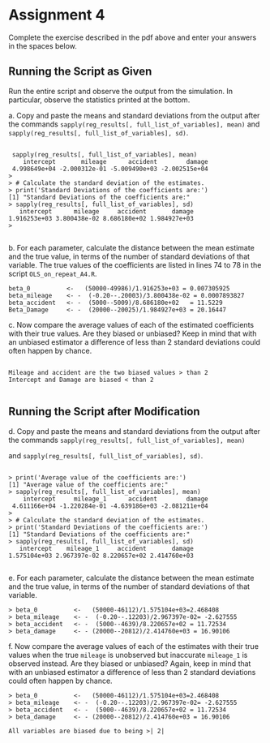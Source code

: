 # Assignment 4

Complete the exercise described in the pdf above and enter your answers in 
the spaces below.

## Running the Script as Given

Run the entire script and observe the output from the simulation.
In particular, observe the statistics printed at the bottom.



a. Copy and paste the means and standard deviations from the output after the commands
```sapply(reg_results[, full_list_of_variables], mean)``` 
and ```sapply(reg_results[, full_list_of_variables], sd)```. 


```

 sapply(reg_results[, full_list_of_variables], mean)
    intercept       mileage      accident        damage 
 4.998649e+04 -2.000312e-01 -5.009490e+03 -2.002515e+04 
> 
> # Calculate the standard deviation of the estimates.
> print('Standard Deviations of the coefficients are:')
[1] "Standard Deviations of the coefficients are:"
> sapply(reg_results[, full_list_of_variables], sd)
   intercept      mileage     accident       damage 
1.916253e+03 3.800438e-02 8.686180e+02 1.984927e+03 
> 


```

b. For each parameter, calculate the distance between the mean estimate and the true value, in terms of the number of standard deviations of that variable. 
The true values of the coefficients are listed in lines 74 to 78 in the script ```OLS_on_repeat_A4.R```.


```
beta_0          <-   (50000-49986)/1.916253e+03 = 0.007305925
beta_mileage    <- -  (-0.20--.20003)/3.800438e-02 = 0.0007893827 
beta_accident   <- -  (5000--5009)/8.686180e+02   = 11.5229
Beta_Damage     <- -  (20000--20025)/1.984927e+03 = 20.16447

```


c. Now compare the average values of each of the estimated coefficients with their true values.
Are they biased or unbiased?
Keep in mind that with an unbiased estimator 
a difference of less than $2$ standard deviations could often happen by chance.


```

Mileage and accident are the two biased values > than 2
Intercept and Damage are biased < than 2


```



## Running the Script after Modification


d. Copy and paste the means and standard deviations from the output 
after the commands 
```sapply(reg_results[, full_list_of_variables], mean)```

and ```sapply(reg_results[, full_list_of_variables], sd)```.


```

> print('Average value of the coefficients are:')
[1] "Average value of the coefficients are:"
> sapply(reg_results[, full_list_of_variables], mean)
    intercept     mileage_1      accident        damage 
 4.611166e+04 -1.220284e-01 -4.639186e+03 -2.081211e+04 
> 
> # Calculate the standard deviation of the estimates.
> print('Standard Deviations of the coefficients are:')
[1] "Standard Deviations of the coefficients are:"
> sapply(reg_results[, full_list_of_variables], sd)
   intercept    mileage_1     accident       damage 
1.575104e+03 2.967397e-02 8.220657e+02 2.414760e+03 


```


e. For each parameter, calculate the distance between the mean estimate and the true value, in terms of the number of standard deviations of that variable. 


```
> beta_0          <-   (50000-46112)/1.575104e+03=2.468408
> beta_mileage    <- -  (-0.20--.12203)/2.967397e-02= -2.627555  
> beta_accident   <- -  (5000--4639)/8.220657e+02 = 11.72534
> beta_damage     <- - (20000--20812)/2.414760e+03 = 16.90106

```


f. Now compare the average values of each of the estimates 
with their true values when the true 
```mileage``` is unobserved 
but inaccurate ```mileage_1``` is observed instead.
Are they biased or unbiased?
Again, keep in mind that with an unbiased estimator 
a difference of less than $2$ standard deviations could often happen by chance. 


```
> beta_0          <-   (50000-46112)/1.575104e+03=2.468408
> beta_mileage    <- -  (-0.20--.12203)/2.967397e-02= -2.627555  
> beta_accident   <- -  (5000--4639)/8.220657e+02 = 11.72534
> beta_damage     <- - (20000--20812)/2.414760e+03 = 16.90106

All variables are biased due to being >| 2|


```

